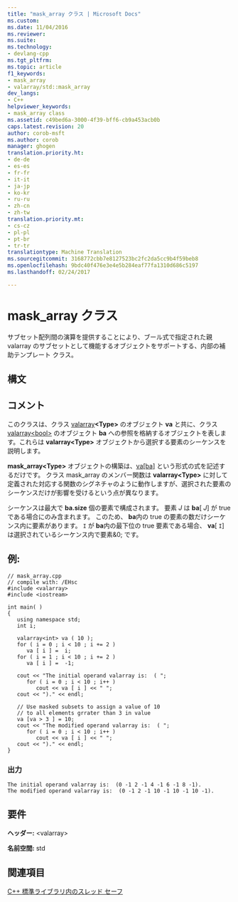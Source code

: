 ```yaml
---
title: "mask_array クラス | Microsoft Docs"
ms.custom: 
ms.date: 11/04/2016
ms.reviewer: 
ms.suite: 
ms.technology:
- devlang-cpp
ms.tgt_pltfrm: 
ms.topic: article
f1_keywords:
- mask_array
- valarray/std::mask_array
dev_langs:
- C++
helpviewer_keywords:
- mask_array class
ms.assetid: c49bed6a-3000-4f39-bff6-cb9a453acb0b
caps.latest.revision: 20
author: corob-msft
ms.author: corob
manager: ghogen
translation.priority.ht:
- de-de
- es-es
- fr-fr
- it-it
- ja-jp
- ko-kr
- ru-ru
- zh-cn
- zh-tw
translation.priority.mt:
- cs-cz
- pl-pl
- pt-br
- tr-tr
translationtype: Machine Translation
ms.sourcegitcommit: 3168772cbb7e8127523bc2fc2da5cc9b4f59beb8
ms.openlocfilehash: 9bdc40f476e3e4e5b284eaf77fa1310d686c5197
ms.lasthandoff: 02/24/2017

---
```

# <a name="maskarray-class"></a>mask_array クラス
サブセット配列間の演算を提供することにより、ブール式で指定された親 valarray のサブセットとして機能するオブジェクトをサポートする、内部の補助テンプレート クラス。  
  
## <a name="syntax"></a>構文  
  
  
  
## <a name="remarks"></a>コメント  
 このクラスは、クラス [valarray](../standard-library/valarray-class.md)**\<Type>** のオブジェクト **va** と共に、クラス [valarray\<bool>](../standard-library/valarray-bool-class.md) のオブジェクト **ba** への参照を格納するオブジェクトを表します。これらは **valarray\<Type>** オブジェクトから選択する要素のシーケンスを説明します。  
  
 **mask_array\<Type>** オブジェクトの構築は、[va&#91;ba&#93;](../standard-library/valarray-class.md#valarray__operator_at) という形式の式を記述するだけです。 クラス mask_array のメンバー関数は **valarray\<Type>** に対して定義された対応する関数のシグネチャのように動作しますが、選択された要素のシーケンスだけが影響を受けるという点が異なります。  
  
 シーケンスは最大で **ba.size** 個の要素で構成されます。 要素 *J* は **ba**[ *J*] が true である場合にのみ含まれます。 このため、 **ba**内の true の要素の数だけシーケンス内に要素があります。 `I` が **ba**内の最下位の true 要素である場合、 **va**[ `I`] は選択されているシーケンス内で要素&0; です。  
  
## <a name="example"></a>例:  
  
```  
// mask_array.cpp  
// compile with: /EHsc  
#include <valarray>  
#include <iostream>  
  
int main( )  
{  
   using namespace std;  
   int i;  
  
   valarray<int> va ( 10 );  
   for ( i = 0 ; i < 10 ; i += 2 )  
      va [ i ] =  i;  
   for ( i = 1 ; i < 10 ; i += 2 )  
      va [ i ] =  -1;  
  
   cout << "The initial operand valarray is:  ( ";  
      for ( i = 0 ; i < 10 ; i++ )  
         cout << va [ i ] << " ";  
   cout << ")." << endl;  
  
   // Use masked subsets to assign a value of 10  
   // to all elements grrater than 3 in value  
   va [va > 3 ] = 10;  
   cout << "The modified operand valarray is:  ( ";  
      for ( i = 0 ; i < 10 ; i++ )  
         cout << va [ i ] << " ";  
   cout << ")." << endl;  
}  
```  
  
### <a name="output"></a>出力  
  
```  
The initial operand valarray is:  (0 -1 2 -1 4 -1 6 -1 8 -1).  
The modified operand valarray is:  (0 -1 2 -1 10 -1 10 -1 10 -1).  
```  
  
## <a name="requirements"></a>要件  
 **ヘッダー:** \<valarray>  
  
 **名前空間:** std  
  
## <a name="see-also"></a>関連項目  
 [C++ 標準ライブラリ内のスレッド セーフ](../standard-library/thread-safety-in-the-cpp-standard-library.md)


